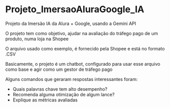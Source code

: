 # Projeto_ImersaoAluraGoogle_IA
Projeto da Imersão IA da Alura + Google, usando a Gemini API 

O projeto tem como objetivo, ajudar na avaliação do tráfego pago de um produto, numa loja na Shopee 

O arquivo usado como exemplo, é fornecido pela Shopee e está no formato .CSV

Basicamente, o projeto é um chatbot, configurado para usar esse arquivo como base e agir como um gestor de tráfego pago

Alguns comandos que geraram respostas interessantes foram:

- Quais palavras chave tem alto desempenho?
- Recomenda alguma otimização de algum lance?
- Explique as métricas avaliadas
